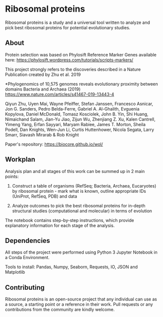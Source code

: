 # Ribosomal proteins

Ribosomal proteins is a study and a universal tool written to analyze and pick best ribosomal proteins for potential evolutionary studies.

## About

Protein selection was based on Phylosift Reference Marker Genes available here: https://phylosift.wordpress.com/tutorials/scripts-markers/

This project strongly refers to the discoveries described in a Nature Publication created by Zhu et al. 2019

*Phylogenomics of 10,575 genomes reveals evolutionary proximity between domains Bacteria and Archaea (2019) https://www.nature.com/articles/s41467-019-13443-4

Qiyun Zhu, Uyen Mai, Wayne Pfeiffer, Stefan Janssen, Francesco Asnicar, Jon G. Sanders, Pedro Belda-Ferre, Gabriel A. Al-Ghalith, Evguenia Kopylova, Daniel McDonald, Tomasz Kosciolek, John B. Yin, Shi Huang, Nimaichand Salam, Jian-Yu Jiao, Zijun Wu, Zhenjiang Z. Xu, Kalen Cantrell, Yimeng Yang, Erfan Sayyari, Maryam Rabiee, James T. Morton, Sheila Podell, Dan Knights, Wen-Jun Li, Curtis Huttenhower, Nicola Segata, Larry Smarr, Siavash Mirarab & Rob Knight 

Paper's repository: https://biocore.github.io/wol/

## Workplan

Analysis plan and all stages of this work can be summed up in 2 main points:

1. Construct a table of organisms (RefSeq; Bacteria, Archaea, Eucaryotes) by ribosomal protein - mark what is known, outline appropriate IDs (UniProt, RefSeq, PDB) and data

2. Analyze outcomes to  pick the best ribosomal proteins for in-depth structural studies (computational and molecular) in terms of evolution

The notebook contains step-by-step instructions, which provide explanatory information for each stage of the analysis.

## Dependencies

All steps of the project were performed using Python 3 Jupyter Notebook in a Conda Environment.

Tools to install:
Pandas, Numpy, Seaborn, Requests, IO, JSON and Matplotlib 


## Contributing

Ribosomal proteins is an open-source project that any individual can use as a source, a starting point or a reference in their work. Pull requests or any contributions from the community are kindly welcome.
